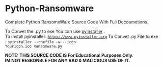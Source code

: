 <head><meta name="google-site-verification" content="it2bAv6scwvZZ_b9HaZpANvjOjkmASVEjloeUnVLtcA" /></head>

# Python-Ransomware
Complete Python RansomeWare Source Code With Full Decoumetions.

To Convet the .py to exe You can use <a href="https://www.pyinstaller.org">pyinstaller</a> .<br>
To install pyinstaller: <code>https://www.pyinstaller.org</code>
To Convet .py File to exe : <code>pyinstaller --onefile -w --icon YourIcon.ico Ransomware.py </code>










<b>NOTE: THIS SOURCE CODE IS For Educational Purposes Only.<br>
IM NOT RESBONBLE FOR ANY BAD & MALICIOUS USE OF IT.</b>
